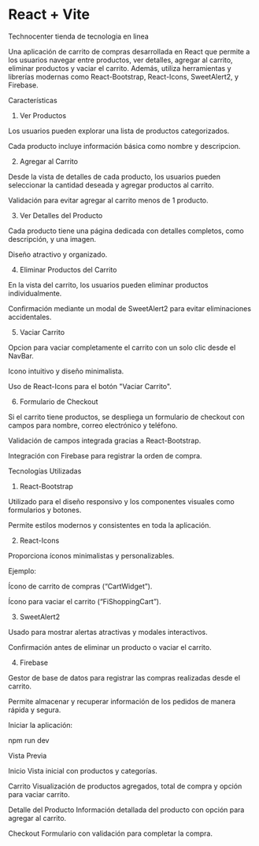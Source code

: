 # React + Vite

Technocenter tienda de tecnologia en linea

Una aplicación de carrito de compras desarrollada en React que permite a los usuarios navegar entre productos, ver detalles, agregar al carrito, eliminar productos y vaciar el carrito. Además, utiliza herramientas y librerías modernas como React-Bootstrap, React-Icons, SweetAlert2, y Firebase.

Características

1. Ver Productos

Los usuarios pueden explorar una lista de productos categorizados.

Cada producto incluye información básica como nombre y descripcion.

2. Agregar al Carrito

Desde la vista de detalles de cada producto, los usuarios pueden seleccionar la cantidad deseada y agregar productos al carrito.

Validación para evitar agregar al carrito menos de 1 producto.

3. Ver Detalles del Producto

Cada producto tiene una página dedicada con detalles completos, como descripción, y una imagen.

Diseño atractivo y organizado.

4. Eliminar Productos del Carrito

En la vista del carrito, los usuarios pueden eliminar productos individualmente.

Confirmación mediante un modal de SweetAlert2 para evitar eliminaciones accidentales.

5. Vaciar Carrito

Opcion para vaciar completamente el carrito con un solo clic desde el NavBar.

Icono intuitivo y diseño minimalista.

Uso de React-Icons para el botón "Vaciar Carrito".

6. Formulario de Checkout

Si el carrito tiene productos, se despliega un formulario de checkout con campos para nombre, correo electrónico y teléfono.

Validación de campos integrada gracias a React-Bootstrap.

Integración con Firebase para registrar la orden de compra.

Tecnologías Utilizadas

1. React-Bootstrap

Utilizado para el diseño responsivo y los componentes visuales como formularios y botones.

Permite estilos modernos y consistentes en toda la aplicación.

2. React-Icons

Proporciona íconos minimalistas y personalizables.

Ejemplo:

Ícono de carrito de compras (“CartWidget”).

Ícono para vaciar el carrito (“FiShoppingCart”).

3. SweetAlert2

Usado para mostrar alertas atractivas y modales interactivos.

Confirmación antes de eliminar un producto o vaciar el carrito.

4. Firebase

Gestor de base de datos para registrar las compras realizadas desde el carrito.

Permite almacenar y recuperar información de los pedidos de manera rápida y segura.

Iniciar la aplicación:

npm run dev

Vista Previa

Inicio
Vista inicial con productos y categorías.

Carrito
Visualización de productos agregados, total de compra y opción para vaciar carrito.

Detalle del Producto
Información detallada del producto con opción para agregar al carrito.

Checkout
Formulario con validación para completar la compra.

